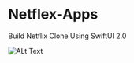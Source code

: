 # Netflex-Apps
Build Netflix Clone Using SwiftUI 2.0

![ALt Text](https://media.giphy.com/media/JnvHE3lTHPr3WrSsrl/giphy.gif)
